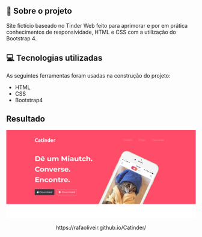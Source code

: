 
## 🐾 Sobre o projeto
Site fictício baseado no Tinder Web feito para aprimorar e por em prática conhecimentos de responsividade, HTML e CSS com a utilização do Bootstrap 4.
 
## 💻 Tecnologias utilizadas
As seguintes ferramentas foram usadas na construção do projeto:

- HTML
- CSS
- Bootstrap4

## Resultado

<p align="center">
<img width="600px" src="/images/tela1.png"></p>

<p align="center"> https://rafaoliveir.github.io/Catinder/
